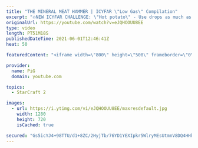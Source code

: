 ```yaml
---
title: "THE MINERAL MEAT HAMMER | ICYFAR \"Low Gas\" Compilation"
excerpt: "🔥NEW ICYFAR CHALLENGE: \"Hot potato\" - Use drops as much as possible! ! Send submissions to eonblu95@gmail.com as attachment AND only ICYFAR as the subject. Max 1 replay per person. Latest submission is on the 10th April.  0:00 Game 1 17:13 Game 2 33:27 Game 3  In this week’s episode of I Cast Your Freakin"
originalUrl: https://youtube.com/watch?v=eJQHOOUU8EE
type: video
length: PT51M18S
publishedDateTime: 2021-06-01T12:46:41Z
heat: 50

featuredContent: "<iframe width=\"800\" height=\"500\" frameborder=\"0\" src=\"https://www.youtube.com/embed/eJQHOOUU8EE\" allow=\"accelerometer; autoplay; encrypted-media; gyroscope; picture-in-picture\" allowfullscreen></iframe>"

provider:
  name: PiG
  domain: youtube.com

topics:
  - StarCraft 2

images:
  - url: https://i.ytimg.com/vi/eJQHOOUU8EE/maxresdefault.jpg
    width: 1280
    height: 720
    isCached: true

secured: "Gs5icYJ4+98TTU/d1+8ZC/2HyjTb/76YD1YEXIpkr5WlryMEsUtmnV8DQ4HHkFzCGexewy3MV6Ype5dIobm1Qv1H1DPYQU4UWpMiCpI2GmXsXNed2oqDnSVtSBnaY4SZPj1DCS3LZT0Flbnva318xyI53t1JQgT74GER0ggB+zGjOvQjRPjWhKm8aq+iWtBRwkxusuL28bhRn3VBCmnQLiOuoH/mJp1SrYo60iHFU+45KCAOhw2KjKGYq1wIbmHCHYRxzuL/eEkRnyzxA113iRZ6XS8ymdg/YwO4BwVNHWpIreilvpByquT9vAke0gjELGVVn6SOHdWqsLgzN1gug0gZfmPf/ngrCCdQ7vU/XmPsQ/I3j3LsfdsZuuUOUFPs7m8WX+RSMsJKCG5NPkzJC2x01BH+1Q7CepayVpI9wuk=;6fZSruxtYBPj0Bo1Vn+SCg=="
---
```



